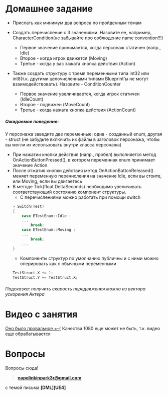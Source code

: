 # Домашнее задание

* Прислать как минимум два вопроса по пройденным темам
* Создать перечисление с 3 значениями. Назовите ее, например, CharacterCondition(не забывайте про соблюдение name convention!!!)
	* Первое значение принимается, когда персонаж статичен (напр., Idle)
	* Второе - когда игрок движется (Moving)
	* Третье - когда у вас зажата кнопка действия (Action)

* Также создать структуру с тремя переменными типа int32 или int8(т.к. другими целочисленными типами Blueprint'ы не могут взаимодействовать). Назовите - ConditionCounter
	* Первое значение увеличивается, когда игрок статичен (IdleCount)
	* Второе - подвижен (MoveCount)
	* Третье - когда нажата кнопка действия (ActionCount)

##### Ожидаемое поведение:
У персонажа заведите две переменные: одна - созданный enum, другая - struct (не забудьте включить их файлы в заголовок персонажа, чтобы вы могли их использовать внутри класса персонажа)

* При нажатии кнопки действия (напр., пробел) выполняется метод OnActionButtonPressed(), в котором переменная enum принимает значение Action.
* После отжатия кнопки действия метод OnActionButtonReleased() меняет переменную перечисления на значение Idle, если вы стоите, или Moving, если вы двигаетесь 
* В методе Tick(float DeltaSeconds) необходимо увеличивать соответствующий состоянию компонент структуры.
	* С перечислениями можно работать при помощи switch
	``` c++
	> Switch(Test)
	{
		case ETestEnum::Idle :
		...
			break;
		case ETestEnum::Moving :
		...
			break;
		...
	}
	```
	* Компоненты структур по умолчанию публичны и с ними можно оперировать как с обычными переменными
	``` c++
	TestStruct.X += 1;
	TestStruct.Y += TestStruct.X;
	```
	
###### Подсказка: получить скорость передвижения можно из вектора ускорения Актера

# Видео с занятия
[Оно было провальное =-{](http://www.youtube.com/watch?v=ngO4J4V0zZ0) Качества 1080 еще может не быть, т.к. видео еще обрабатывается


# Вопросы

Вопросы сюда!
> **napolinkinpark3r@gmail.com** 

с темой письма **[DML][UE4]**